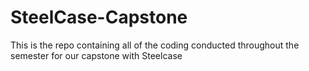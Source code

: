 # SteelCase-Capstone
This is the repo containing all of the coding conducted throughout the semester for our capstone with Steelcase
